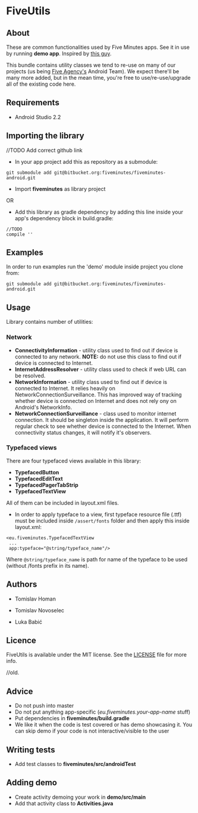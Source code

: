 # FiveUtils

## About

These are common functionalities used by Five Minutes apps. See it in use by running **demo app**. Inspired by [this guy](http://www.matkostankovic.com/repository/images/_variations/3/3/3361562781e9d349d15df3cf4461229f_medium.jpg).

This bundle contains utility classes we tend to re-use on many of our projects (us being [Five Agency's](http://five.agency) Android Team). We expect there'll be many more added, but in the mean time, you're free to use/re-use/upgrade all of the existing code here.

## Requirements

* Android Studio 2.2

## Importing the library

//TODO Add correct github link
* In your app project add this as repository as a submodule:
```
git submodule add git@bitbucket.org:fiveminutes/fiveminutes-android.git
```
* Import **fiveminutes** as library project

OR

* Add this library as gradle dependency by adding this line inside your app's dependency block in build.gradle:
```
//TODO
compile ''
```

## Examples

In order to run examples run the 'demo' module inside project you clone from:
```
git submodule add git@bitbucket.org:fiveminutes/fiveminutes-android.git
```

## Usage

Library contains number of utilities:

### Network

* **ConnectivityInformation** - utility class used to find out if device is connected to any network. **NOTE:** do not use this class to find out if device is connected to Internet.
* **InternetAddressResolver** - utility class used to check if web URL can be resolved.
* **NetworkInformation** - utility class used to find out if device is connected to Internet. It relies heavily on NetworkConnectionSurveillance. This has improved way of tracking whether device is connected on Internet and does not rely ony on Android's NetworkInfo.
* **NetworkConnectionSurveillance** - class used to monitor internet connection. It should be singleton inside the application. It will perform regular check to see whether device is connected to the Internet. When connectivity status changes, it will notify it's observers.

### Typefaced views

There are four typefaced views available in this library:

* **TypefacedButton**
* **TypefacedEditText**
* **TypefacedPagerTabStrip**
* **TypefacedTextView**

All of them can be included in layout.xml files.

* In order to apply typeface to a view, first typeface resource file (.ttf) must be included inside ```/assert/fonts``` folder and then apply this inside layout.xml:
```
<eu.fiveminutes.TypefacedTextView
 ...
 app:typeface="@string/typeface_name"/>
```

Where ```@string/typeface_name``` is path for name of the typeface to be used (without /fonts prefix in its name).


## Authors

* Tomislav Homan

* Tomislav Novoselec

* Luka Babić

## Licence

FiveUtils is available under the MIT license. See the [LICENSE](LICENSE) file for more info.

//old.
## Advice

* Do not push into master
* Do not put anything app-specific (_eu.fiveminutes.your-app-name_ stuff)
* Put dependencies in **fiveminutes/build.gradle**
* We like it when the code is test covered or has demo showcasing it. You can skip demo if your code is not interactive/visible to the user

## Writing tests

* Add test classes to **fiveminutes/src/androidTest**

## Adding demo

* Create activity demoing your work in **demo/src/main**
* Add that activity class to **Activities.java**
